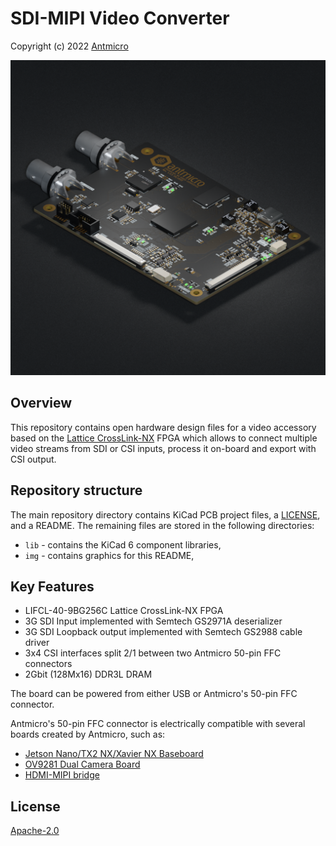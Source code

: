 # SDI-MIPI Video Converter

Copyright (c) 2022 [Antmicro](https://www.antmicro.com)

![SDI-MIPI Video Converter](/img/sdi-mipi-video-converter.png)

## Overview

This repository contains open hardware design files for a video accessory based on the [Lattice CrossLink-NX](https://www.latticesemi.com/Products/FPGAandCPLD/CrossLink-NX) FPGA which allows to connect multiple video streams from SDI or CSI inputs, process it on-board and export with CSI output.

## Repository structure

The main repository directory contains KiCad PCB project files, a [LICENSE](LICENSE), and a README.
The remaining files are stored in the following directories:

* `lib` - contains the KiCad 6 component libraries,
* `img` - contains graphics for this README,

## Key Features

* LIFCL-40-9BG256C Lattice CrossLink-NX FPGA
* 3G SDI Input implemented with Semtech GS2971A deserializer 
* 3G SDI Loopback output implemented with Semtech GS2988 cable driver
* 3x4 CSI interfaces split 2/1 between two Antmicro 50-pin FFC connectors 
* 2Gbit (128Mx16) DDR3L DRAM

The board can be powered from either USB or Antmicro's 50-pin FFC connector.

Antmicro's 50-pin FFC connector is electrically compatible with several boards created by Antmicro, such as:
 
* [Jetson Nano/TX2 NX/Xavier NX Baseboard](https://github.com/antmicro/jetson-nano-baseboard)
* [OV9281 Dual Camera Board](https://github.com/antmicro/ov9281-camera-board)
* [HDMI-MIPI bridge](https://github.com/antmicro/hdmi-mipi-bridge)

## License

[Apache-2.0](LICENSE)
